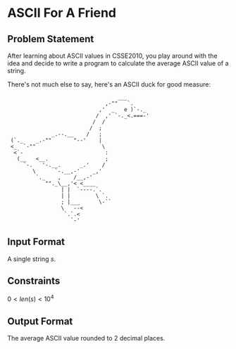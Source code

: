 # ASCII For A Friend

## Problem Statement

After learning about ASCII values in CSSE2010, you play around with the idea and decide to write a program to calculate the average ASCII value of a string.

There's not much else to say, here's an ASCII duck for good measure:
```
                                   ___
                               ,-""   `.
                             ,'  _   e )`-._
                            /  ,' `-._<.===-'
                           /  /
                          /  ;
              _.--.__    /   ;
 (`._    _.-""       "--'    |
 <_  `-""                     \
  <`-                          :
   (__   <__.                  ;
     `-.   '-.__.      _.'    /
        \      `-.__,-'    _,'
         `._    ,    /__,-'
            ""._\__,'< <____
                 | |  `----.`.
                 | |        \ `.
                 ; |___      \-``
                 \   --<
                  `.`.<
                    `-'
```

## Input Format

A single string $s$.

## Constraints

$0 < len(s) < 10^4$

## Output Format
The average ASCII value rounded to 2 decimal places.